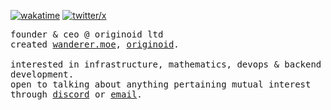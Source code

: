 [![wakatime](https://wakatime.com/badge/user/9085fbd8-dc16-4665-adb6-629713160239.svg?logoColor=white)](https://wakatime.com/@9085fbd8-dc16-4665-adb6-629713160239)
[![twitter/x](https://img.shields.io/twitter/follow/dromzeh?style=social)](https://twitter.com/dromzeh)

<samp>
founder & ceo @ originoid ltd
<br/>
created <a href="https://wanderer.moe">wanderer.moe</a>, <a href="https://originoid.co">originoid</a>.
<br/>
<br/>
interested in infrastructure, mathematics, devops & backend development. 
<br/>
open to talking about anything pertaining mutual interest through <a href="https://discord.com/users/492731761680187403">discord</a> or <a href="mailto:marcel@dromzeh.dev">email</a>.
</samp>
